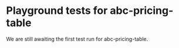 # Playground tests for abc-pricing-table
We are still awaiting the first test run for abc-pricing-table.
